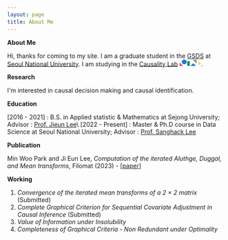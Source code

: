 ```yaml
---
layout: page
title: About Me
---
```


**About Me**

Hi, thanks for coming to my site. I am a graduate student in the [GSDS](https://gsds.snu.ac.kr/) at [Seoul National University](https://www.snu.ac.kr/). I am studying in the [Causality Lab](https://causality.snu.ac.kr/) <img src="causality_logo.jpg" alt="Causality Logo" style="width:50px; height:auto; display:inline;">.

**Research**

I'm interested in causal decision making and causal identification.

**Education**

[2016 - 2021] : B.S. in Applied statistic & Mathematics at Sejong University; Advisor : [Prof. Jieun Lee](https://home.sejong.ac.kr/~jieunlee7/)\\
[2022 - Present] : Master & Ph.D course in Data Science at Seoul National University; Advisor : [Prof. Sanghack Lee](https://www.sanghacklee.me/)

**Publication**

Min Woo Park and Ji Eun Lee, *Computation of the iterated Aluthge, Duggal,
and Mean transforms*, Filomat (2023) - [[paper](https://doiserbia.nb.rs/Article.aspx?ID=0354-51802315843P)]

**Working**

1. *Convergence of the iterated mean transforms of a 2 × 2 matrix* (Submitted)
2. *Complete Graphical Criterion for Sequential Covariate Adjustment in Causal Inference* (Submitted)
3. *Value of Information under Insolubility*
4. *Completeness of Graphical Criteria - Non Redundant under Optimality* 

